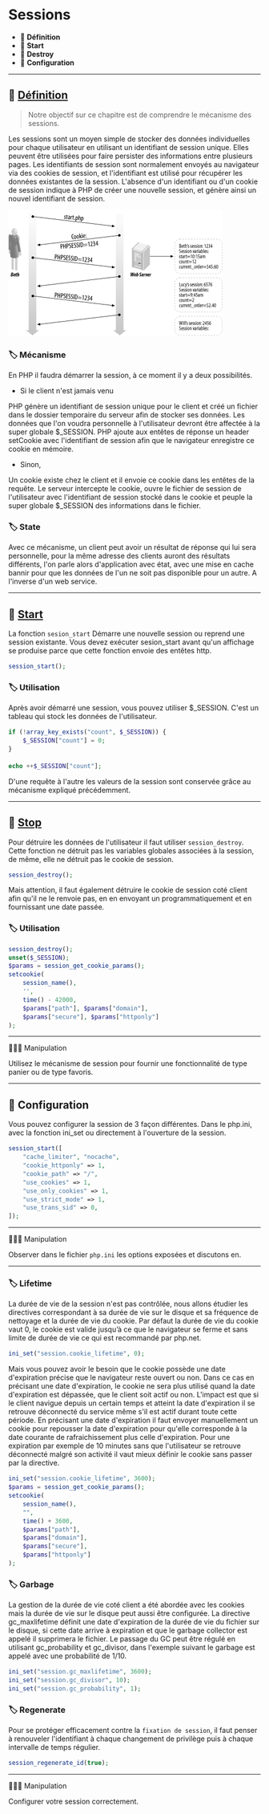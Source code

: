 # Sessions

*  🔖 **Définition**
*  🔖 **Start**
*  🔖 **Destroy**
*  🔖 **Configuration**

___

## 📑 [Définition](https://www.php.net/manual/fr/reserved.variables.session.php)

> Notre objectif sur ce chapitre est de comprendre le mécanisme des sessions.


 Les sessions sont un moyen simple de stocker des données individuelles pour chaque utilisateur en utilisant un identifiant de session unique. Elles peuvent être utilisées pour faire persister des informations entre plusieurs pages. Les identifiants de session sont normalement envoyés au navigateur via des cookies de session, et l'identifiant est utilisé pour récupérer les données existantes de la session. L'absence d'un identifiant ou d'un cookie de session indique à PHP de créer une nouvelle session, et génère ainsi un nouvel identifiant de session. 

![image](https://raw.githubusercontent.com/seeren-training/PHP/master/wiki/resources/session.gif)

### 🏷️ **Mécanisme**

En PHP il faudra démarrer la session, à ce moment il y a deux possibilités. 
* Si le client n'est jamais venu

PHP génère un identifiant de session unique pour le client et créé un fichier dans le dossier temporaire du serveur afin de stocker ses données. Les données que l'on voudra personnelle à l'utilisateur devront être affectée à la super globale $_SESSION. PHP ajoute aux entêtes de réponse un header setCookie avec l'identifiant de session afin que le navigateur enregistre ce cookie en mémoire.

* Sinon,

Un cookie existe chez le client et il envoie ce cookie dans les entêtes de la requête. Le serveur intercepte le cookie, ouvre le fichier de session de l'utilisateur avec l'identifiant de session stocké dans le cookie et peuple la super globale $_SESSION des informations dans le fichier.

### 🏷️ **State**

Avec ce mécanisme, un client peut avoir un résultat de réponse qui lui sera personnelle, pour la même adresse des clients auront des résultats différents, l'on parle alors d'application avec état, avec une mise en cache  bannir pour que les données de l'un ne soit pas disponible pour un autre. A l'inverse d'un web service.

___

## 📑 [Start](https://www.php.net/manual/fr/function.session-start.php)

La fonction `sesion_start` Démarre une nouvelle session ou reprend une session existante. Vous devez exécuter sesion_start avant qu'un affichage se produise parce que cette fonction envoie des entêtes http.

```php
session_start();
```

### 🏷️ **Utilisation**

Après avoir démarré une session, vous pouvez utiliser $_SESSION. C'est un tableau qui stock les données de l'utilisateur.

```php
if (!array_key_exists("count", $_SESSION)) {
    $_SESSION["count"] = 0;
}

echo ++$_SESSION["count"];
```

D'une requête à l'autre les valeurs de la session sont conservée grâce au mécanisme expliqué précédemment.

___

## 📑 [Stop](https://www.php.net/manual/fr/function.session-destroy.php)

Pour détruire les données de l'utilisateur il faut utiliser `session_destroy`. Cette fonction ne détruit pas les variables globales associées à la session, de même, elle ne détruit pas le cookie de session.

```php
session_destroy();
```

Mais attention, il faut également détruire le cookie de session coté client afin qu'il ne le renvoie pas, en en envoyant un programmatiquement et en fournissant une date passée.

### 🏷️ **Utilisation**

```php
session_destroy();
unset($_SESSION);
$params = session_get_cookie_params();
setcookie(
    session_name(),
    '',
    time() - 42000,
    $params["path"], $params["domain"],
    $params["secure"], $params["httponly"]
);
```

___

👨🏻‍💻 Manipulation

Utilisez le mécanisme de session pour fournir une fonctionnalité de type panier ou de type favoris.

___

## 📑 Configuration

Vous pouvez configurer la session de 3 façon différentes. Dans le php.ini, avec la fonction ini_set ou directement à l'ouverture de la session.

```php
session_start([
    "cache_limiter", "nocache",
    "cookie_httponly" => 1,
    "cookie_path" => "/",
    "use_cookies" => 1,
    "use_only_cookies" => 1,
    "use_strict_mode" => 1,
    "use_trans_sid" => 0,
]);
```
___

👨🏻‍💻 Manipulation

Observer dans le fichier `php.ini` les options exposées et discutons en.

___


### 🏷️ **Lifetime**

La durée de vie de la session n'est pas contrôlée, nous allons étudier les directives correspondant à sa durée de vie sur le disque et sa fréquence de nettoyage et la durée de vie du cookie. Par défaut la durée de vie du cookie vaut 0, le cookie est valide jusqu’à ce que le navigateur se ferme et sans limite de durée de vie ce qui est recommandé par php.net.

```php
ini_set("session.cookie_lifetime", 0); 
```

Mais vous pouvez avoir le besoin que le cookie possède une date d'expiration précise que le navigateur reste ouvert ou non. Dans ce cas en précisant une date d'expiration, le cookie ne sera plus utilisé quand la date d'expiration est dépassée, que le client soit actif ou non. L'impact est que si le client navigue depuis un certain temps et atteint la date d'expiration il se retrouve déconnecté du service même s'il est actif durant toute cette période. En précisant une date d'expiration il faut envoyer manuellement un cookie pour repousser la date d'expiration pour qu'elle corresponde à la date courante de rafraichissement plus celle d'expiration. Pour une expiration par exemple de 10 minutes sans que l'utilisateur se retrouve déconnecté malgré son activité il vaut mieux définir le cookie sans passer par la directive.

```php
ini_set("session.cookie_lifetime", 3600);
$params = session_get_cookie_params();
setcookie(
    session_name(),
    "",
    time() + 3600,
    $params["path"],
    $params["domain"],
    $params["secure"],
    $params["httponly"]
); 
```

### 🏷️ **Garbage**

La gestion de la durée de vie coté client a été abordée avec les cookies mais la durée de vie sur le disque peut aussi être configurée. La directive gc_maxlifetime définit une date d'expiration de la durée de vie du fichier sur le disque, si cette date arrive à expiration et que le garbage collector est appelé il supprimera le fichier. Le passage du GC peut être régulé en utilisant gc_probability et gc_divisor, dans l'exemple suivant le garbage est appelé avec une probabilité de 1/10.

```php
ini_set("session.gc_maxlifetime", 3600);
ini_set("session.gc_divisor", 10);
ini_set("session.gc_probability", 1);
```

### 🏷️ **Regenerate**

Pour se protéger efficacement contre la `fixation de session`, il faut penser à renouveler l'identifiant à chaque changement de privilège puis à chaque intervalle de temps régulier.

```php
session_regenerate_id(true);
```

___

👨🏻‍💻 Manipulation

Configurer votre session correctement.